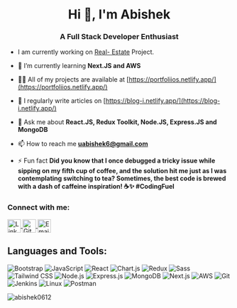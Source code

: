 <h1 align="center">Hi 👋, I'm Abishek</h1>
<h3 align="center">A Full Stack Developer Enthusiast</h3>

- I am currently working on [Real- Estate](https://github.com/Abishek0612/real-estate-client.git) Project.

- 🌱 I’m currently learning **Next.JS and AWS**

- 👨‍💻 All of my projects are available at [https://portfoliios.netlify.app/](https://portfoliios.netlify.app/)

- 📝 I regularly write articles on [https://blog-i.netlify.app/](https://blog-i.netlify.app/)

- 💬 Ask me about **React.JS, Redux Toolkit, Node.JS, Express.JS and MongoDB**

- 📫 How to reach me **uabishek6@gmail.com**

- ⚡ Fun fact **Did you know that I once debugged a tricky issue while sipping on my fifth cup of coffee, and the solution hit me just as I was contemplating switching to tea? Sometimes, the best code is brewed with a dash of caffeine inspiration! ☕✨ #CodingFuel**

<h3 align="left">Connect with me:</h3>
<p align="left">
<a href="https://www.linkedin.com/in/abishek-u-63b059241/" target="_blank">
  <img align="center" src="https://img.shields.io/badge/LinkedIn-0077B5?style=for-the-badge&logo=linkedin&logoColor=white" alt="LinkedIn" height="30" />
</a>
  <a href="https://github.com/Abishek0612" target="_blank">
    <img align="center" src="https://img.shields.io/badge/GitHub-181717?style=for-the-badge&logo=github&logoColor=white" alt="GitHub" height="30" />
  </a>
  <a href="mailto:uabishek6@gmail.com">
  <img align="center" src="https://img.shields.io/badge/Email-Gmail-D14836?style=for-the-badge&logo=gmail&logoColor=white" alt="Email" height="30" />
</a>
</p>

## Languages and Tools:
![Bootstrap](https://img.shields.io/badge/-Bootstrap-7952B3?style=flat&logo=Bootstrap&logoColor=white)
![JavaScript](https://img.shields.io/badge/-JavaScript-F7DF1E?style=flat&logo=JavaScript&logoColor=black)
![React](https://img.shields.io/badge/-React-61DAFB?style=flat&logo=React&logoColor=white)
![Chart.js](https://img.shields.io/badge/-Chart.js-FF6384?style=flat)
![Redux](https://img.shields.io/badge/-Redux-764ABC?style=flat&logo=Redux&logoColor=white)
![Sass](https://img.shields.io/badge/-Sass-CC6699?style=flat&logo=Sass&logoColor=white)
![Tailwind CSS](https://img.shields.io/badge/-Tailwind_CSS-38B2AC?style=flat&logo=Tailwind-CSS&logoColor=white)
![Node.js](https://img.shields.io/badge/-Node.js-339933?style=flat&logo=Node.js&logoColor=white)
![Express.js](https://img.shields.io/badge/-Express.js-000000?style=flat&logo=Express&logoColor=white)
![MongoDB](https://img.shields.io/badge/-MongoDB-47A248?style=flat&logo=MongoDB&logoColor=white)
![Next.js](https://img.shields.io/badge/-Next.js-000000?style=flat&logo=Next.js&logoColor=white)
![AWS](https://img.shields.io/badge/-AWS-232F3E?style=flat&logo=Amazon-AWS&logoColor=white)
![Git](https://img.shields.io/badge/-Git-F05032?style=flat&logo=Git&logoColor=white)
![Jenkins](https://img.shields.io/badge/-Jenkins-D24939?style=flat&logo=Jenkins&logoColor=white)
![Linux](https://img.shields.io/badge/-Linux-FCC624?style=flat&logo=Linux&logoColor=black)
![Postman](https://img.shields.io/badge/-Postman-FF6C37?style=flat&logo=Postman&logoColor=white)

<p><img align="center" src="https://github-readme-stats.vercel.app/api/top-langs?username=abishek0612&show_icons=true&locale=en&layout=compact" alt="abishek0612" /></p>

